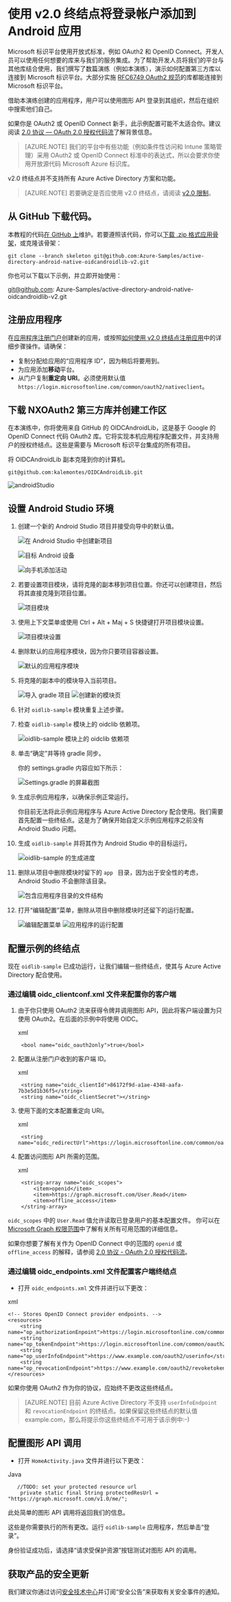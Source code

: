 <properties
	pageTitle="Azure AD v2.0 Android 应用 | Azure"
	description="如何生成使用个人 Microsoft 帐户和工作或学校帐户进行登录的 Android 应用。"
	services="active-directory"
	documentationCenter=""
	authors="dstrockis"
	manager="mbaldwin"
	editor=""/>  


<tags
	ms.service="active-directory"
	ms.date="05/31/2016"
	wacn.date=""/>  


# 使用 v2.0 终结点将登录帐户添加到 Android 应用

Microsoft 标识平台使用开放式标准，例如 OAuth2 和 OpenID Connect。开发人员可以使用任何想要的库来与我们的服务集成。为了帮助开发人员将我们的平台与其他库结合使用，我们撰写了数篇演练（例如本演练），演示如何配置第三方库以连接到 Microsoft 标识平台。大部分实施 [RFC6749 OAuth2 规范](https://tools.ietf.org/html/rfc6749)的库都能连接到 Microsoft 标识平台。

借助本演练创建的应用程序，用户可以使用图形 API 登录到其组织，然后在组织中搜索他们自己。

如果你是 OAuth2 或 OpenID Connect 新手，此示例配置可能不太适合你。建议阅读 [2\.0 协议 — OAuth 2.0 授权代码流](/documentation/articles/active-directory-v2-protocols-oauth-code/)了解背景信息。

> [AZURE.NOTE] 我们的平台中有些功能（例如条件性访问和 Intune 策略管理）采用 OAuth2 或 OpenID Connect 标准中的表达式，所以会要求你使用开放源代码 Microsoft Azure 标识库。

v2.0 终结点并不支持所有 Azure Active Directory 方案和功能。

> [AZURE.NOTE] 若要确定是否应使用 v2.0 终结点，请阅读 [v2.0 限制](/documentation/articles/active-directory-v2-limitations/)。


## 从 GitHub 下载代码。
本教程的代码[在 GitHub 上](git@github.com:Azure-Samples/active-directory-android-native-oidcandroidlib-v2.git)维护。若要遵照该代码，你可以[下载 .zip 格式应用骨架](git@github.com:Azure-Samples/active-directory-android-native-oidcandroidlib-v2.git/archive/skeleton.zip)，或克隆该骨架：


	git clone --branch skeleton git@github.com:Azure-Samples/active-directory-android-native-oidcandroidlib-v2.git


你也可以下载以下示例，并立即开始使用：


git@github.com: Azure-Samples/active-directory-android-native-oidcandroidlib-v2.git


## 注册应用程序
在[应用程序注册门户](https://apps.dev.microsoft.com)创建新的应用，或按照[如何使用 v2.0 终结点注册应用](/documentation/articles/active-directory-v2-app-registration/)中的详细步骤操作。请确保：

- 复制分配给应用的“应用程序 ID”，因为稍后将要用到。
- 为应用添加**移动**平台。
- 从门户复制**重定向 URI**。必须使用默认值 `https://login.microsoftonline.com/common/oauth2/nativeclient`。


## 下载 NXOAuth2 第三方库并创建工作区

在本演练中，你将使用来自 GitHub 的 OIDCAndroidLib，这是基于 Google 的 OpenID Connect 代码 OAuth2 库。它将实现本机应用程序配置文件，并支持用户的授权终结点。这些是需要与 Microsoft 标识平台集成的所有项目。

将 OIDCAndroidLib 副本克隆到你的计算机。


`git@github.com:kalemontes/OIDCAndroidLib.git`  



![androidStudio](media/active-directory-android-native-oidcandroidlib-v2/emotes-url.png)  


## 设置 Android Studio 环境

1. 创建一个新的 Android Studio 项目并接受向导中的默认值。

	![在 Android Studio 中创建新项目](media/active-directory-android-native-oidcandroidlib-v2/SetUpSample1.PNG)

	![目标 Android 设备](media/active-directory-android-native-oidcandroidlib-v2/SetUpSample2.PNG)

	![向手机添加活动](media/active-directory-android-native-oidcandroidlib-v2/SetUpSample3.PNG)  


2. 若要设置项目模块，请将克隆的副本移到项目位置。你还可以创建项目，然后将其直接克隆到项目位置。

	![项目模块](media/active-directory-android-native-oidcandroidlib-v2/SetUpSample4_1.PNG)  


3. 使用上下文菜单或使用 Ctrl + Alt + Maj + S 快捷键打开项目模块设置。

	![项目模块设置](media/active-directory-android-native-oidcandroidlib-v2/SetUpSample4.PNG)  


4. 删除默认的应用程序模块，因为你只要项目容器设置。

	![默认的应用程序模块](media/active-directory-android-native-oidcandroidlib-v2/SetUpSample5.PNG)

5. 将克隆的副本中的模块导入当前项目。

	![导入 gradle 项目](media/active-directory-android-native-oidcandroidlib-v2/SetUpSample6.PNG) ![创建新的模块页](media/active-directory-android-native-oidcandroidlib-v2/SetUpSample7.PNG)

6. 针对 `oidlib-sample` 模块重复上述步骤。

7. 检查 `oidlib-sample` 模块上的 oidclib 依赖项。

	![oidlib-sample 模块上的 oidclib 依赖项](media/active-directory-android-native-oidcandroidlib-v2/SetUpSample8.PNG)  


8. 单击“确定”并等待 gradle 同步。

	你的 settings.gradle 内容应如下所示：

	![Settings.gradle 的屏幕截图](media/active-directory-android-native-oidcandroidlib-v2/SetUpSample8_1.PNG)  


9. 生成示例应用程序，以确保示例正常运行。

	你目前无法将此示例应用程序与 Azure Active Directory 配合使用。我们需要首先配置一些终结点。这是为了确保开始自定义示例应用程序之前没有 Android Studio 问题。

10. 生成 `oidlib-sample` 并将其作为 Android Studio 中的目标运行。

	![oidlib-sample 的生成进度](media/active-directory-android-native-oidcandroidlib-v2/SetUpSample9.png)  


11. 删除从项目中删除模块时留下的 `app ` 目录，因为出于安全性的考虑，Android Studio 不会删除该目录。

	![包含应用程序目录的文件结构](media/active-directory-android-native-oidcandroidlib-v2/SetUpSample12.PNG)  


12. 打开“编辑配置”菜单，删除从项目中删除模块时还留下的运行配置。

	![编辑配置菜单](media/active-directory-android-native-oidcandroidlib-v2/SetUpSample10.PNG) 
	![应用程序的运行配置](media/active-directory-android-native-oidcandroidlib-v2/SetUpSample11.PNG)

## 配置示例的终结点

现在 `oidlib-sample` 已成功运行，让我们编辑一些终结点，使其与 Azure Active Directory 配合使用。

### 通过编辑 oidc\_clientconf.xml 文件来配置你的客户端

1. 由于你只使用 OAuth2 流来获得令牌并调用图形 API，因此将客户端设置为只使用 OAuth2。在后面的示例中将使用 OIDC。

	xml

	    <bool name="oidc_oauth2only">true</bool>
	

2. 配置从注册门户收到的客户端 ID。

	xml

	    <string name="oidc_clientId">86172f9d-a1ae-4348-aafa-7b3e5d1b36f5</string>
	    <string name="oidc_clientSecret"></string>
	

3. 使用下面的文本配置重定向 URI。

	xml

	    <string name="oidc_redirectUrl">https://login.microsoftonline.com/common/oauth2/nativeclient</string>
	

4. 配置访问图形 API 所需的范围。

	xml

	    <string-array name="oidc_scopes">
	        <item>openid</item>
	        <item>https://graph.microsoft.com/User.Read</item>
	        <item>offline_access</item>
	    </string-array>
	

`oidc_scopes` 中的 `User.Read` 值允许读取已登录用户的基本配置文件。
你可以在 [Microsoft Graph 权限范围](https://graph.microsoft.io/docs/authorization/permission_scopes)中了解有关所有可用范围的详细信息。

如果你想要了解有关作为 OpenID Connect 中的范围的 `openid` 或 `offline_access` 的解释，请参阅 [2\.0 协议 - OAuth 2.0 授权代码流](/documentation/articles/active-directory-v2-protocols-oauth-code/)。

### 通过编辑 oidc\_endpoints.xml 文件配置客户端终结点

- 打开 `oidc_endpoints.xml` 文件并进行以下更改：

xml

	<!-- Stores OpenID Connect provider endpoints. -->
	<resources>
	    <string name="op_authorizationEnpoint">https://login.microsoftonline.com/common/oauth2/v2.0/authorize</string>
	    <string name="op_tokenEndpoint">https://login.microsoftonline.com/common/oauth2/v2.0/token</string>
	    <string name="op_userInfoEndpoint">https://www.example.com/oauth2/userinfo</string>
	    <string name="op_revocationEndpoint">https://www.example.com/oauth2/revoketoken</string>
	</resources>
	

如果你使用 OAuth2 作为你的协议，应始终不更改这些终结点。

> [AZURE.NOTE]
目前 Azure Active Directory 不支持 `userInfoEndpoint` 和 `revocationEndpoint` 的终结点。如果保留这些终结点的默认值 example.com，那么将提示你这些终结点不可用于该示例中:-)


## 配置图形 API 调用

- 打开 `HomeActivity.java` 文件并进行以下更改：

Java

	   //TODO: set your protected resource url
	    private static final String protectedResUrl = "https://graph.microsoft.com/v1.0/me/";
	

此处简单的图形 API 调用将返回我们的信息。

这些是你需要执行的所有更改。运行 `oidlib-sample` 应用程序，然后单击“登录”。

身份验证成功后，请选择“请求受保护资源”按钮测试对图形 API 的调用。

## 获取产品的安全更新

我们建议你通过访问[安全技术中心](https://technet.microsoft.com/security/dd252948)并订阅“安全公告”来获取有关安全事件的通知。

<!---HONumber=Mooncake_0815_2016-->